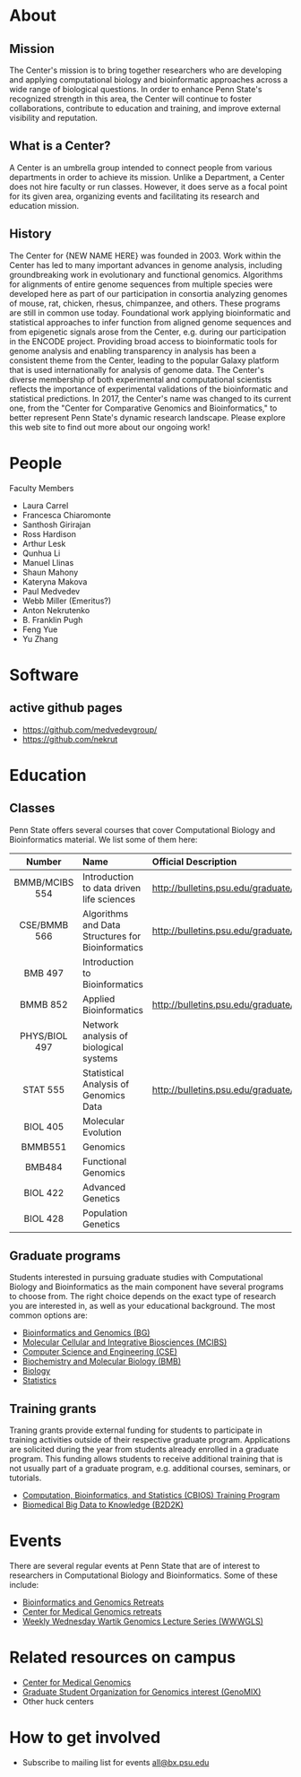 # About

## Mission
The Center's mission is to bring together researchers who are developing and applying computational biology and bioinformatic approaches across a wide range of biological questions. In order to enhance Penn State's recognized strength in this area, the Center will continue to foster collaborations, contribute to education and training, and improve external visibility and reputation.

## What is a Center?
A Center is an umbrella group intended to connect people from various departments in order to achieve its mission. Unlike a Department, a Center does not hire faculty or run classes. However, it does serve as a focal point for its given area, organizing events and facilitating its research and education mission.

## History
The Center for {NEW NAME HERE} was founded in 2003. Work within the Center has led to many important advances in genome analysis, including groundbreaking work in evolutionary and functional genomics. Algorithms for alignments of entire genome sequences from multiple species were developed here as part of our participation in consortia analyzing genomes of mouse, rat, chicken, rhesus, chimpanzee, and others. These programs are still in common use today. Foundational work applying bioinformatic and statistical approaches to infer function from aligned genome sequences and from epigenetic signals arose from the Center, e.g. during our participation in the ENCODE project. Providing broad access to bioinformatic tools for genome analysis and enabling transparency in analysis has been a consistent theme from the Center, leading to the popular Galaxy platform that is used internationally for analysis of genome data. The Center's diverse membership of both experimental and computational scientists reflects the importance of experimental validations of the bioinformatic and statistical predictions.  In 2017, the Center's name was changed to its current one, from the "Center for Comparative Genomics and Bioinformatics," to better represent Penn State's dynamic research landscape. Please explore this web site to find out more about our ongoing work!

# People

Faculty Members
* Laura Carrel
* Francesca Chiaromonte
* Santhosh Girirajan
* Ross Hardison
* Arthur Lesk
* Qunhua Li
* Manuel Llinas
* Shaun Mahony
* Kateryna Makova
* Paul Medvedev
* Webb Miller (Emeritus?) 
* Anton Nekrutenko
* B. Franklin Pugh
* Feng Yue
* Yu Zhang


# Software

## active github pages 
* https://github.com/medvedevgroup/
* https://github.com/nekrut



# Education

## Classes

Penn State offers several courses that cover  Computational Biology and Bioinformatics material. We list some of them here:

| Number | Name | Official Description | Example homepage |
|:------:|:-----|:-------|:-------|
| BMMB/MCIBS 554 |Introduction to data driven life sciences | http://bulletins.psu.edu/graduate/courses/B/BMMB/554/201516SP  | https://github.com/nekrut/BMMB554 |
| CSE/BMMB 566 | Algorithms and Data Structures for Bioinformatics | http://bulletins.psu.edu/graduate/courses/C/CSE/566/201516SP | https://docs.google.com/spreadsheets/d/1UylYHnaGFjbrsKNC4Wo-lOTIvMoLO77QmhBSwyHMIP0/edit#gid=0 |
| BMB 497 | Introduction to Bioinformatics  | | 
| BMMB 852 | Applied Bioinformatics | http://bulletins.psu.edu/graduate/courses/B/BMMB/852/201314SP | https://www.ialbert.me/courses/2016/2016-fall-852.html
| PHYS/BIOL 497 | Network analysis of biological systems | | https://www.ralbert.me/teaching.html
| STAT 555 | Statistical Analysis of Genomics Data | http://bulletins.psu.edu/graduate/courses/S/STAT/555/201617FA |
| BIOL 405 | Molecular Evolution | | 
| BMMB551 | Genomics | |
| BMB484 | Functional Genomics | |
| BIOL 422 | Advanced Genetics | |
| BIOL 428 | Population Genetics | |


## Graduate programs
Students interested in pursuing graduate studies with Computational Biology and Bioinformatics as the main component have several programs to choose from. The right choice depends on the exact type of research you are interested in, as well as your  educational background. The most common options are:
* [Bioinformatics and Genomics (BG)](https://www.huck.psu.edu/content/graduate-programs/bioinformatics-and-genomics)
* [Molecular Cellular and Integrative Biosciences (MCIBS)](https://www.huck.psu.edu/content/graduate-programs/molecular-cellular-and-integrative-biosciences)
* [Computer Science and Engineering (CSE)](http://www.eecs.psu.edu/students/graduate/Graduate-Degree-Programs-CSE.aspx)
* [Biochemistry and Molecular Biology (BMB)](http://bmb.psu.edu/graduate)
* [Biology](http://bio.psu.edu/graduate-portal)
* [Statistics](http://stat.psu.edu/education/graduate-programs)


## Training grants
Traning grants provide external funding for students to participate in training activities outside of their respective graduate program. Applications are solicited during the year from students already enrolled in a graduate program. This funding allows students to receive additional training that is not usually part of a graduate program, e.g. additional courses, seminars, or tutorials.
* [Computation, Bioinformatics, and Statistics (CBIOS) Training Program](https://www.huck.psu.edu/content/graduate-programs/computation-bioinformatics-statistics)
* [Biomedical Big Data to Knowledge (B2D2K)](https://www.huck.psu.edu/content/graduate-programs/penn-state-nih-bigdata-training-program)

# Events

There are several regular events at Penn State that are of interest to researchers in Computational Biology and Bioinformatics. Some of these include:
* [Bioinformatics and Genomics Retreats](https://www.huck.psu.edu/content/graduate-programs/bioinformatics-and-genomics/annual-retreat)
* [Center for Medical Genomics retreats](https://www.google.com/search?q=psu+center+for+medical+genomics+retreat)
* [Weekly Wednesday Wartik Genomics Lecture Series (WWWGLS)](https://wiki.bx.psu.edu/WWWGLS:_Spring_2017)


# Related resources on campus


* [Center for Medical Genomics](http://www.bx.psu.edu/ctr_med_genom/)
* [Graduate Student Organization for Genomics interest (GenoMIX)](https://www.huck.psu.edu/content/graduate-programs/bioinformatics-and-genomics/bg-student-organizations)
* Other huck centers

# How to get involved
* Subscribe to mailing list for events all@bx.psu.edu
